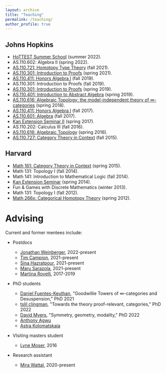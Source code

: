 ```yaml
---
layout: archive
title: "Teaching"
permalink: /teaching/
author_profile: true
---
```


## Johns Hopkins

* [HoTTEST Summer School](https://uwo.ca/math/faculty/kapulkin/seminars/hottest_summer_school_2022.html) (summer 2022).
* AS.110.602: Algebra II (spring 2022).
* [AS.110.721: Homotopy Type Theory](https://github.com/emilyriehl/721) (fall 2021).
* [AS.110.301: Introduction to Proofs](https://math.jhu.edu/~eriehl/301/) (spring 2021).
* [AS.110.411: Honors Algebra I](https://math.jhu.edu/~eriehl/411/) (fall 2019).
* AS.110.301: Introduction to Proofs (fall 2019).
* [AS.110.301: Introduction to Proofs](https://math.jhu.edu/~eriehl/301-s19/) (spring 2019).
* [AS.110.401: Introduction to Abstract Algebra](https://math.jhu.edu/~eriehl/401/) (spring 2019).
* [AS.110.616: Algebraic Topology: the model-independent theory of ∞-categories](https://math.jhu.edu/~eriehl/616/) (spring 2018).
* [AS.110.411: Honors Algebra I](https://math.jhu.edu/~eriehl/411-f17/) (fall 2017).
* [AS.110.601: Algebra](https://math.jhu.edu/~eriehl/601/) (fall 2017).
* [Kan Extension Seminar II](https://math.jhu.edu/~eriehl/kanII/) (spring 2017).
* AS.110.202: Calculus III (fall 2016).
* [AS.110.616: Algebraic Topology](https://math.jhu.edu/~eriehl/616-s16/) (spring 2016).
* [AS.110.727: Category Theory in Context](https://math.jhu.edu/~eriehl/727/) (fall 2015). 

## Harvard

* [Math 161: Category Theory in Context](https://math.jhu.edu/~eriehl/161/) (spring 2015).
* Math 131: Topology I (fall 2014).
* Math 141: Introduction to Mathematical Logic (fall 2014).
* [Kan Extension Seminar](https://math.jhu.edu/~eriehl/kan/) (spring 2014). 
* Fun & Games with Discrete Mathematics (winter 2013).
* Math 131: Topology I (fall 2012).
* [Math 266x: Categorical Homotopy Theory](https://math.jhu.edu/~eriehl/266x/) (spring 2012). 


# Advising     

Current and former mentees include:

* Postdocs
    * [Jonathan Weinberger](https://johnshopkins.academia.edu/JonathanWeinberger), 2022-present
    * [Tim Campion](http://sites.nd.edu/tcampion/), 2021-present
    * [Sina Hazratpour](https://sinhp.github.io/), 2021-present
    * [Maru Sarazola](https://pi.math.cornell.edu/~maru/), 2021-present
    * [Martina Rovelli](https://people.math.umass.edu/~rovelli/), 2017-2019

* PhD students
    * [Daniel Fuentes-Keuthan](https://math.jhu.edu/~dfuente6/), "Goodwillie Towers of ∞-categories and Desuspension," PhD 2021
    * [tslil clingman](https://tslil.xyz/), "Towards the theory proof-relevant, categories," PhD 2022
    * [David Myers](http://davidjaz.com/), "Symmetry, geometry, modality," PhD 2022
    * [Anthony Agwu](https://mathematics.jhu.edu/people/graduate-students/)
    * [Astra Kolomatskaia](https://www.math.stonybrook.edu/cards/kolomatskaiaastra.html)
    
* VIsiting masters student
    * [Lyne Moser](https://lynemoser.com/), 2016
    
* Research assistant
    * [Mira Wattal](https://www.linkedin.com/in/mira-wattal-351055135), 2020-present
